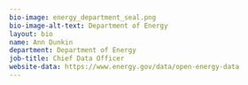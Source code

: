 ```yaml
---
bio-image: energy_department_seal.png
bio-image-alt-text: Department of Energy
layout: bio
name: Ann Dunkin
department: Department of Energy
job-title: Chief Data Officer
website-data: https://www.energy.gov/data/open-energy-data
---
```

